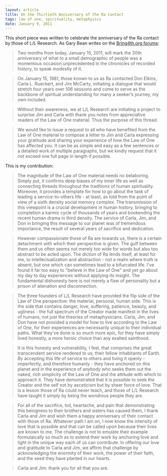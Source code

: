 ```yaml
---
layout: article
title: On the Thirtieth Anniversary of the Ra Contact
tags: law of one, spirituality, metaphysics
date: January 9, 2011
---
```


This short piece was written to celebrate the anniversary of the Ra contact by those of L/L Research. As Gary Bean writes on the [Bring4th.org forums](http://bring4th.org/forums/showthread.php?tid=1822&page=1):
> Two months from today, January 15, 2011, will mark the 30th anniversary of what to a small demographic of people was a momentous occasion unprecedented in the chronicles of recorded history, to speak modestly of it.

>On January 15, 1981, those known to us as Ra contacted Don Elkins, Carla L. Rueckert, and Jim McCarty, initiating a dialogue that would stretch four years over 106 sessions and come to serve as the backbone of spiritual understanding for many a seeker’s journey, my own included.

>Without their awareness, we at L/L Research are initiating a project to surprise Jim and Carla with thank you notes from appreciative readers of the Law of One material. Thus the purpose of this thread.

>We would like to issue a request to all who have benefited from the Law of One material to compose a letter to Jim and Carla expressing your gratitude and sharing your experience of how the Law of One has affected you. It can be as simple and easy as a few sentences or a detailed work of multiple paragraphs, but we kindly request that it not exceed one full page in length if possible.

This is my contribution:

>The magnitude of the Law of One material needs no belaboring. Simply put, it confirms deep biases of my inner life as well as connecting threads throughout the traditions of human spirituality. Moreover, it provides a template for how to go about the task of leading a service-to-others life - at least, as told from the point of view of a sixth density social memory complex. The transmission of this viewpoint is a crucial development in human history, bringing to completion a karmic cycle of thousands of years and bookending the recent human drama in third density. The service of Carla, Jim, and Don in bringing this message to our planet was of tremendous importance, the result of several years of sacrifice and dedication.

>However compassionate those of Ra are towards us, there is a certain detachment with which their perspective is given. The gulf between them and us often seems not merely too wide for words but also too abstract to be acted upon. The diction of Ra lends itself, at least for me, to intellectualization and abstraction - not a realm where truth is absent, but one which can sometimes lead to a bifurcated life. I've found it far too easy to "believe in the Law of One" and yet go about my day to day experiences without applying its insight. The fundamental dishonesty here is not merely a flaw of personality but a prison of alienation and disconnection.

>The three founders of L/L Research have provided the flip side of the Law of One perspective: the material, personal, human side. This is the side that contains danger, love, suffering, patience, beauty, and ugliness - the full spectrum of the Creator made manifest in the lives of humans, not just the theories of metaphysicians. Carla, Jim, and Don have not provided a model for how to live according to the Law of One, for their experiences are necessarily unique to their individual paths. What they've done is so much more epic, for they have simply lived honestly, a more heroic choice than any exalted sainthood.

>It is this honesty and vulnerability, I feel, that comprises the great transcendent service rendered to us, their fellow inhabitants of Earth. By accepting this life of service to others and living it openly - imperfectly, and therefore humanly - they have anchored on this planet and in the experience of anybody who seeks them out the naked, rich simplicity of the Law of One and the attitude with which to approach it. They have demonstrated that it is possible to seek the Creator and the self not by asceticism but by sheer force of love. That is a lesson those of Ra could never teach, and those of L/L Research have taught it simply by being the wondrous people they are.

>For all of the sacrifice, toil, heartache, and pain that demonstrating this beingness to their brothers and sisters has caused them, I thank Carla and Jim and wish them a happy anniversary of their contact with those of Ra. Whatever path I am on, I now know the intensity of love that is possible and that can be called upon because their lives are known to me. The challenge is not to emulate their example formulaically so much as to extend their work by anchoring love and light in the unique way each of us can contribute. In offering our love and gratitude to Carla and Jim, we affirm that challenge by acknowledging the enormity of their work, the power of their faith, and the seed they have planted in our hearts.

>Carla and Jim: thank you for all that you are.